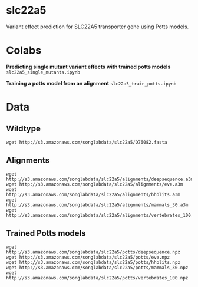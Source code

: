 # slc22a5
Variant effect prediction for SLC22A5 transporter gene using Potts models.

# Colabs

**Predicting single mutant variant effects with trained potts models**
`slc22a5_single_mutants.ipynb` 

**Training a potts model from an alignment**
`slc22a5_train_potts.ipynb`

# Data

## Wildtype

```
wget http://s3.amazonaws.com/songlabdata/slc22a5/O76082.fasta
```

## Alignments
```
wget http://s3.amazonaws.com/songlabdata/slc22a5/alignments/deepsequence.a3m
wget http://s3.amazonaws.com/songlabdata/slc22a5/alignments/eve.a3m
wget http://s3.amazonaws.com/songlabdata/slc22a5/alignments/hhblits.a3m
wget http://s3.amazonaws.com/songlabdata/slc22a5/alignments/mammals_30.a3m
wget http://s3.amazonaws.com/songlabdata/slc22a5/alignments/vertebrates_100.a3m
```

## Trained Potts models

```
wget http://s3.amazonaws.com/songlabdata/slc22a5/potts/deepsequence.npz
wget http://s3.amazonaws.com/songlabdata/slc22a5/potts/eve.npz
wget http://s3.amazonaws.com/songlabdata/slc22a5/potts/hhblits.npz
wget http://s3.amazonaws.com/songlabdata/slc22a5/potts/mammals_30.npz
wget http://s3.amazonaws.com/songlabdata/slc22a5/potts/vertebrates_100.npz
```

